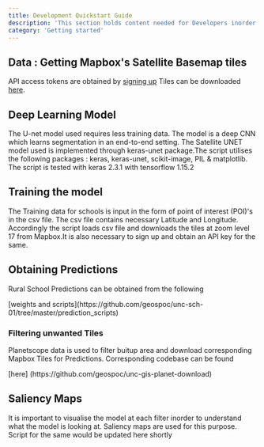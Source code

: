 ```yaml
---
title: Development Quickstart Guide
description: 'This section holds content needed for Developers inorder to contribute and/or use our work'
category: 'Getting started' 
---
```


## Data : Getting Mapbox's Satellite Basemap tiles
API access tokens are obtained by [signing up](https://account.mapbox.com/)
Tiles can be downloaded [here](https://github.com/geospoc/unc-sch-01).

## Deep Learning Model 
<p>The U-net model used requires less training data. The model is a deep CNN which learns segmentation in an end-to-end setting. The Satellite UNET model used is implemented through keras-unet package.The script utilises the following packages : keras, keras-unet, scikit-image, PIL & matplotlib. The script is tested with keras 2.3.1 with tensorflow 1.15.2</p>

## Training the model
<p>The Training data for schools is input in the form of point of interest (POI)'s in the csv file. The csv file contains necessary Latitude and Longitude. Accordingly the script loads csv file and downloads the tiles at zoom level 17 from Mapbox.It is also necessary to sign up and obtain an API key for the same.</p>

## Obtaining Predictions
<p>Rural School Predictions can be obtained from the following</p> [weights and scripts](https://github.com/geospoc/unc-sch-01/tree/master/prediction_scripts)

### Filtering unwanted Tiles 
<p>Planetscope data is used to filter buitup area and download corresponding Mapbox Tiles for Predictions. Corresponding codebase can be found</p> [here] (https://github.com/geospoc/unc-gis-planet-download)

## Saliency Maps
<p>It is important to visualise the model at each filter inorder to understand what the model is looking at. Saliency maps are used for this purpose. Script for the same would be updated here shortly</p>



